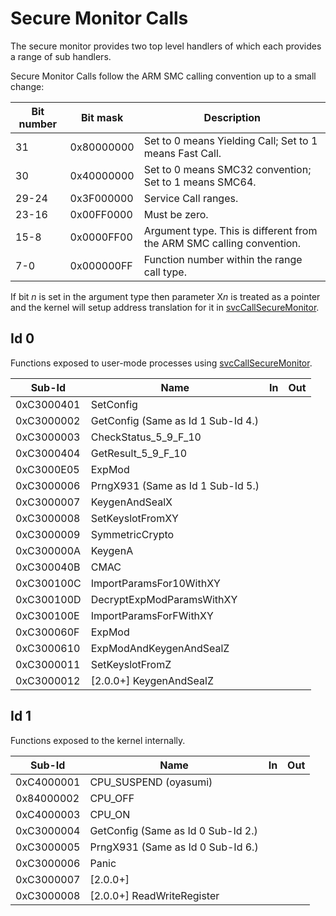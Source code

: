 # Secure Monitor Calls

The secure monitor provides two top level handlers of which each
provides a range of sub handlers.

Secure Monitor Calls follow the ARM SMC calling convention up to a small
change:

| Bit number | Bit mask   | Description                                                           |
| ---------- | ---------- | --------------------------------------------------------------------- |
| 31         | 0x80000000 | Set to 0 means Yielding Call; Set to 1 means Fast Call.               |
| 30         | 0x40000000 | Set to 0 means SMC32 convention; Set to 1 means SMC64.                |
| 29-24      | 0x3F000000 | Service Call ranges.                                                  |
| 23-16      | 0x00FF0000 | Must be zero.                                                         |
| 15-8       | 0x0000FF00 | Argument type. This is different from the ARM SMC calling convention. |
| 7-0        | 0x000000FF | Function number within the range call type.                           |

If bit *n* is set in the argument type then parameter X*n* is treated as
a pointer and the kernel will setup address translation for it in
[svcCallSecureMonitor](SVC#svcCallSecureMonitor.md##svcCallSecureMonitor "wikilink").

## Id 0

Functions exposed to user-mode processes using
[svcCallSecureMonitor](SVC.md "wikilink").

| Sub-Id     | Name                               | In | Out |
| ---------- | ---------------------------------- | -- | --- |
| 0xC3000401 | SetConfig                          |    |     |
| 0xC3000002 | GetConfig (Same as Id 1 Sub-Id 4.) |    |     |
| 0xC3000003 | CheckStatus\_5\_9\_F\_10           |    |     |
| 0xC3000404 | GetResult\_5\_9\_F\_10             |    |     |
| 0xC3000E05 | ExpMod                             |    |     |
| 0xC3000006 | PrngX931 (Same as Id 1 Sub-Id 5.)  |    |     |
| 0xC3000007 | KeygenAndSealX                     |    |     |
| 0xC3000008 | SetKeyslotFromXY                   |    |     |
| 0xC3000009 | SymmetricCrypto                    |    |     |
| 0xC300000A | KeygenA                            |    |     |
| 0xC300040B | CMAC                               |    |     |
| 0xC300100C | ImportParamsFor10WithXY            |    |     |
| 0xC300100D | DecryptExpModParamsWithXY          |    |     |
| 0xC300100E | ImportParamsForFWithXY             |    |     |
| 0xC300060F | ExpMod                             |    |     |
| 0xC3000610 | ExpModAndKeygenAndSealZ            |    |     |
| 0xC3000011 | SetKeyslotFromZ                    |    |     |
| 0xC3000012 | \[2.0.0+\] KeygenAndSealZ          |    |     |

## Id 1

Functions exposed to the kernel internally.

| Sub-Id     | Name                               | In | Out |
| ---------- | ---------------------------------- | -- | --- |
| 0xC4000001 | CPU\_SUSPEND (oyasumi)             |    |     |
| 0x84000002 | CPU\_OFF                           |    |     |
| 0xC4000003 | CPU\_ON                            |    |     |
| 0xC3000004 | GetConfig (Same as Id 0 Sub-Id 2.) |    |     |
| 0xC3000005 | PrngX931 (Same as Id 0 Sub-Id 6.)  |    |     |
| 0xC3000006 | Panic                              |    |     |
| 0xC3000007 | \[2.0.0+\]                         |    |     |
| 0xC3000008 | \[2.0.0+\] ReadWriteRegister       |    |     |
